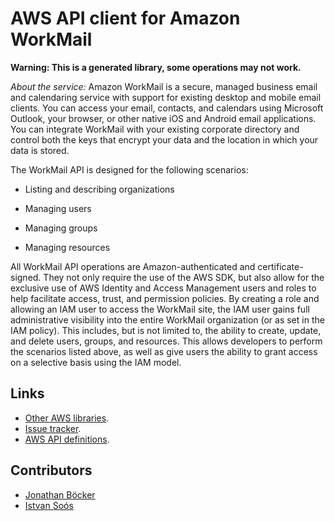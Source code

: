 # AWS API client for Amazon WorkMail

**Warning: This is a generated library, some operations may not work.**

*About the service:*
Amazon WorkMail is a secure, managed business email and calendaring service
with support for existing desktop and mobile email clients. You can access
your email, contacts, and calendars using Microsoft Outlook, your browser,
or other native iOS and Android email applications. You can integrate
WorkMail with your existing corporate directory and control both the keys
that encrypt your data and the location in which your data is stored.

The WorkMail API is designed for the following scenarios:

<ul>
<li>
Listing and describing organizations
</li>
</ul>
<ul>
<li>
Managing users
</li>
</ul>
<ul>
<li>
Managing groups
</li>
</ul>
<ul>
<li>
Managing resources
</li>
</ul>
All WorkMail API operations are Amazon-authenticated and certificate-signed.
They not only require the use of the AWS SDK, but also allow for the
exclusive use of AWS Identity and Access Management users and roles to help
facilitate access, trust, and permission policies. By creating a role and
allowing an IAM user to access the WorkMail site, the IAM user gains full
administrative visibility into the entire WorkMail organization (or as set
in the IAM policy). This includes, but is not limited to, the ability to
create, update, and delete users, groups, and resources. This allows
developers to perform the scenarios listed above, as well as give users the
ability to grant access on a selective basis using the IAM model.

## Links

- [Other AWS libraries](https://github.com/agilord/aws_client/tree/master/generated).
- [Issue tracker](https://github.com/agilord/aws_client/issues).
- [AWS API definitions](https://github.com/aws/aws-sdk-js/tree/master/apis).

## Contributors

- [Jonathan Böcker](https://github.com/Schwusch)
- [Istvan Soós](https://github.com/isoos)

